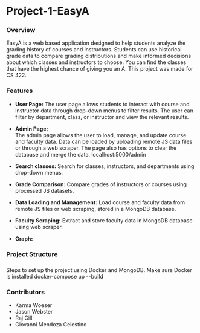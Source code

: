 # Project-1-EasyA

### Overview
EasyA is a web based application designed to help students analyze the grading history of courses and instructors. 
Students can use historical grade data to compare grading distributions and make informed decisions about which classes and instructors to choose.
You can find the classes that have the highest chance of giving you an A. This project was made for CS 422.

### Features

- **User Page:**
The user page allows students to interact with course and instructor data through drop-down menus to filter results. The user can filter by department, class, or instructor and view the relevant results. 
  
- **Admin Page:**  
The admin page allows the user to load, manage, and update course and faculty data. Data can be loaded by uploading remote JS data files or through a web scraper. The page also has options to clear the database and merge the data. localhost:5000/admin

- **Search classes:**
Search for classes, instructors, and departments using drop-down menus.

- **Grade Comparison:**
Compare grades of instructors or courses using processed JS datasets.

- **Data Loading and Management:**
Load course and faculty data from remote JS files or web scraping, stored in a MongoDB database.

- **Faculty Scraping:**
Extract and store faculty data in MongoDB database using web scraper.

- **Graph:**

### Project Structure


### 
Steps to set up the project using Docker and MongoDB.
Make sure Docker is installed
docker-compose up --build

### Contributors
- Karma Woeser
- Jason Webster
- Raj Gill
- Giovanni Mendoza Celestino


